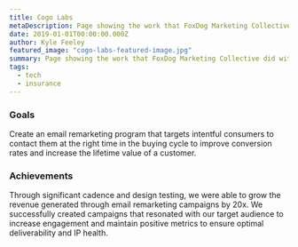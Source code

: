 ```yaml
---
title: Cogo Labs
metaDescription: Page showing the work that FoxDog Marketing Collective did with tech incubator CogoLabs in Cambridge, MA
date: 2019-01-01T00:00:00.000Z
author: Kyle Feeley
featured_image: "cogo-labs-featured-image.jpg"
summary: Page showing the work that FoxDog Marketing Collective did with tech incubator CogoLabs in Cambridge, MA
tags:
  - tech
  - insurance
---
```

### Goals
Create an email remarketing program that targets intentful consumers to contact them at the right time in the buying cycle to improve conversion rates and increase the lifetime value of a customer.

### Achievements
Through significant cadence and design testing, we were able to grow the revenue generated through email remarketing campaigns by 20x. We successfully created campaigns that resonated with our target audience to increase engagement and maintain positive metrics to ensure optimal deliverability and IP health.
